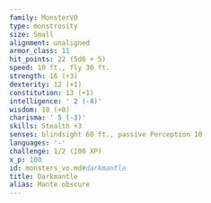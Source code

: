 ```yaml
---
family: MonsterVO
type: monstrosity
size: Small
alignment: unaligned
armor_class: 11
hit_points: 22 (5d6 + 5)
speed: 10 ft., fly 30 ft.
strength: 16 (+3)
dexterity: 12 (+1)
constitution: 13 (+1)
intelligence: ' 2 (-4)'
wisdom: 10 (+0)
charisma: ' 5 (-3)'
skills: Stealth +3
senses: blindsight 60 ft., passive Perception 10
languages: '-'
challenge: 1/2 (100 XP)
x_p: 100
id: monsters_vo.md#darkmantle
title: Darkmantle
alias: Mante obscure
---
```


